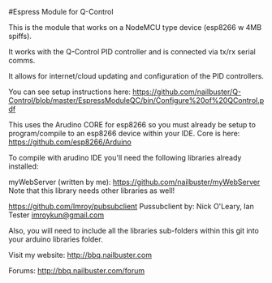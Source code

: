 
#Espress Module for Q-Control

This is the module that works on a NodeMCU type device (esp8266 w 4MB spiffs).

It works with the Q-Control PID controller and is connected via tx/rx serial comms.

It allows for internet/cloud updating and configuration of the PID controllers.

You can see setup instructions here:  https://github.com/nailbuster/Q-Control/blob/master/EspressModuleQC/bin/Configure%20of%20QControl.pdf


This uses the Arudino CORE for esp8266 so you must already be setup to program/compile to an esp8266 device within your IDE.  Core is here:  https://github.com/esp8266/Arduino

To compile with arudino IDE you'll need the following libraries already installed:

myWebServer (written by me): https://github.com/nailbuster/myWebServer Note that this library needs other libraries as well!

https://github.com/Imroy/pubsubclient Pussubclient by: Nick O'Leary, Ian Tester imroykun@gmail.com

Also,  you will need to include all the libraries sub-folders within this git into your arduino libraries folder.

Visit my website:  http://bbq.nailbuster.com

Forums:  http://bbq.nailbuster.com/forum

